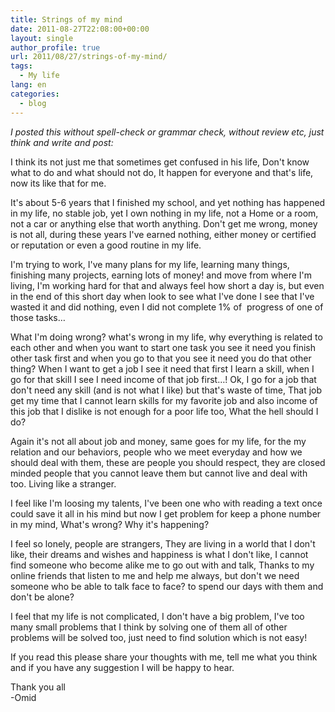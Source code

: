 ```yaml
---
title: Strings of my mind
date: 2011-08-27T22:08:00+00:00
layout: single
author_profile: true
url: 2011/08/27/strings-of-my-mind/
tags:
  - My life
lang: en
categories: 
  - blog
---
```

_I posted this without spell-check or grammar check, without review etc, just think and write and post:_

I think its not just me that sometimes get confused in his life, Don't know what to do and what should not do, It happen for everyone and that's life, now its like that for me.

It's about 5-6 years that I finished my school, and yet nothing has happened in my life, no stable job, yet I own nothing in my life, not a Home or a room, not a car or anything else that worth anything. Don't get me wrong, money is not all, during these years I've earned nothing, either money or certified or reputation or even a good routine in my life.

I'm trying to work, I've many plans for my life, learning many things, finishing many projects, earning lots of money! and move from where I'm living, I'm working hard for that and always feel how short a day is, but even in the end of this short day when look to see what I've done I see that I've wasted it and did nothing, even I did not complete 1% of  progress of one of those tasks…

What I'm doing wrong? what's wrong in my life, why everything is related to each other and when you want to start one task you see it need you finish other task first and when you go to that you see it need you do that other thing? When I want to get a job I see it need that first I learn a skill, when I go for that skill I see I need income of that job first…! Ok, I go for a job that don't need any skill (and is not what I like) but that's waste of time, That job get my time that I cannot learn skills for my favorite job and also income of this job that I dislike is not enough for a poor life too, What the hell should I do?

Again it's not all about job and money, same goes for my life, for the my relation and our behaviors, people who we meet everyday and how we should deal with them, these are people you should respect, they are closed minded people that you cannot leave them but cannot live and deal with too. Living like a stranger.

I feel like I'm loosing my talents, I've been one who with reading a text once could save it all in his mind but now I get problem for keep a phone number in my mind, What's wrong? Why it's happening?

I feel so lonely, people are strangers, They are living in a world that I don't like, their dreams and wishes and happiness is what I don't like, I cannot find someone who become alike me to go out with and talk, Thanks to my online friends that listen to me and help me always, but don't we need someone who be able to talk face to face? to spend our days with them and don't be alone?

I feel that my life is not complicated, I don't have a big problem, I've too many small problems that I think by solving one of them all of other problems will be solved too, just need to find solution which is not easy!

If you read this please share your thoughts with me, tell me what you think and if you have any suggestion I will be happy to hear.

Thank you all  
-Omid